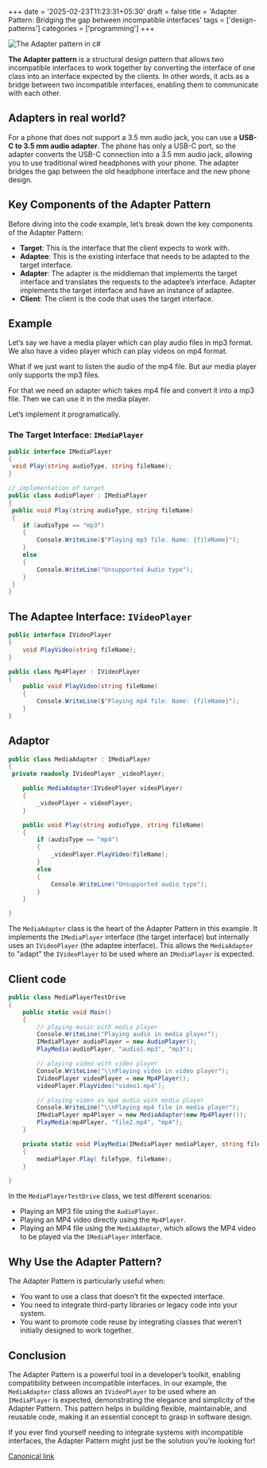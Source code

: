 +++
date = '2025-02-23T11:23:31+05:30'
draft = false
title = 'Adapter Pattern: Bridging the gap between incompatible interfaces'
tags = ['design-patterns']
categories = ['programming']
+++

![The Adapter pattern in c#](/images/1_8nYA7mo3pjhJZT1F2nBSOg.png)

**The Adapter pattern** is a structural design pattern that allows two incompatible interfaces to work together by converting the interface of one class into an interface expected by the clients. In other words, it acts as a bridge between two incompatible interfaces, enabling them to communicate with each other.

## Adapters in real world?

For a phone that does not support a 3.5 mm audio jack, you can use a **USB-C to 3.5 mm audio adapter**. The phone has only a USB-C port, so the adapter converts the USB-C connection into a 3.5 mm audio jack, allowing you to use traditional wired headphones with your phone. The adapter bridges the gap between the old headphone interface and the new phone design.

## Key Components of the Adapter Pattern

Before diving into the code example, let’s break down the key components of the Adapter Pattern:

- **Target**: This is the interface that the client expects to work with.
- **Adaptee**: This is the existing interface that needs to be adapted to the target interface.
- **Adapter**: The adapter is the middleman that implements the target interface and translates the requests to the adaptee’s interface. Adapter implements the target interface and have an instance of adaptee.
- **Client**: The client is the code that uses the target interface.

## Example

Let’s say we have a media player which can play audio files in mp3 format. We also have a video player which can play videos on mp4 format.

What if we just want to listen the audio of the mp4 file. But aur media player only supports the mp3 files.

For that we need an adapter which takes mp4 file and convert it into a mp3 file. Then we can use it in the media player.

Let’s implement it programatically.

### The Target Interface: `IMediaPlayer`

```cs
public interface IMediaPlayer
{
 void Play(string audioType, string fileName);
}

// implementation of target
public class AudioPlayer : IMediaPlayer
{
 public void Play(string audioType, string fileName)
 {
    if (audioType == "mp3")
    {
        Console.WriteLine($"Playing mp3 file. Name: {fileName}");
    }
    else
    {
        Console.WriteLine("Unsupported Audio type");
    }
 }
}
```

## The Adaptee Interface: `IVideoPlayer`

```cs
public interface IVideoPlayer
{
    void PlayVideo(string fileName);
}

public class Mp4Player : IVideoPlayer
{
    public void PlayVideo(string fileName)
    {
        Console.WriteLine($"Playing mp4 file. Name: {fileName}");
    }
}
```

## Adaptor

```cs
public class MediaAdapter : IMediaPlayer
{
 private readonly IVideoPlayer _videoPlayer;

    public MediaAdapter(IVideoPlayer videoPlayer)
    {
        _videoPlayer = videoPlayer;
    }

    public void Play(string audioType, string fileName)
    {
        if (audioType == "mp4")
        {
            _videoPlayer.PlayVideo(fileName);
        }
        else
        {
            Console.WriteLine("Unsupported audio type");
        }
    }

}
```

The `MediaAdapter` class is the heart of the Adapter Pattern in this example. It implements the `IMediaPlayer` interface (the target interface) but internally uses an `IVideoPlayer` (the adaptee interface). This allows the `MediaAdapter` to "adapt" the `IVideoPlayer` to be used where an `IMediaPlayer` is expected.

## Client code

```cs
public class MediaPlayerTestDrive
{
    public static void Main()
    {
        // playing music with media player
        Console.WriteLine("Playing audio in media player");
        IMediaPlayer audioPlayer = new AudioPlayer();
        PlayMedia(audioPlayer, "audio1.mp3", "mp3");

        // playing video with video player
        Console.WriteLine("\\nPlaying video in video player");
        IVideoPlayer videoPlayer = new Mp4Player();
        videoPlayer.PlayVideo("video1.mp4");

        // playing video as mp4 audio with media player
        Console.WriteLine("\\nPlaying mp4 file in media player");
        IMediaPlayer mp4Player = new MediaAdapter(new Mp4Player());
        PlayMedia(mp4Player, "file2.mp4", "mp4");
    }

    private static void PlayMedia(IMediaPlayer mediaPlayer, string fileName, string fileType)
    {
        mediaPlayer.Play( fileType, fileName);
    }

}
```

In the `MediaPlayerTestDrive` class, we test different scenarios:

- Playing an MP3 file using the `AudioPlayer`.
- Playing an MP4 video directly using the `Mp4Player`.
- Playing an MP4 file using the `MediaAdapter`, which allows the MP4 video to be played via the `IMediaPlayer` interface.

## Why Use the Adapter Pattern?

The Adapter Pattern is particularly useful when:

- You want to use a class that doesn’t fit the expected interface.
- You need to integrate third-party libraries or legacy code into your system.
- You want to promote code reuse by integrating classes that weren’t initially designed to work together.

## Conclusion

The Adapter Pattern is a powerful tool in a developer’s toolkit, enabling compatibility between incompatible interfaces. In our example, the `MediaAdapter` class allows an `IVideoPlayer` to be used where an `IMediaPlayer` is expected, demonstrating the elegance and simplicity of the Adapter Pattern. This pattern helps in building flexible, maintainable, and reusable code, making it an essential concept to grasp in software design.

If you ever find yourself needing to integrate systems with incompatible interfaces, the Adapter Pattern might just be the solution you’re looking for!

[Canonical link](https://medium.com/@ravindradevrani/adapter-pattern-bridging-the-gap-between-incompatible-interfaces-7c51443a55cf)
